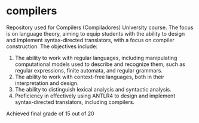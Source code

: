 # compilers

Repository used for Compilers (Compiladores) University course. The focus is on language theory, aiming to equip students with the ability to design and implement syntax-directed translators, with a focus on compiler construction. The objectives include:

1. The ability to work with regular languages, including manipulating computational models used to describe and recognize them, such as regular expressions, finite automata, and regular grammars.
2. The ability to work with context-free languages, both in their interpretation and design.
3. The ability to distinguish lexical analysis and syntactic analysis.
4. Proficiency in effectively using ANTLR4 to design and implement syntax-directed translators, including compilers.

Achieved final grade of 15 out of 20
